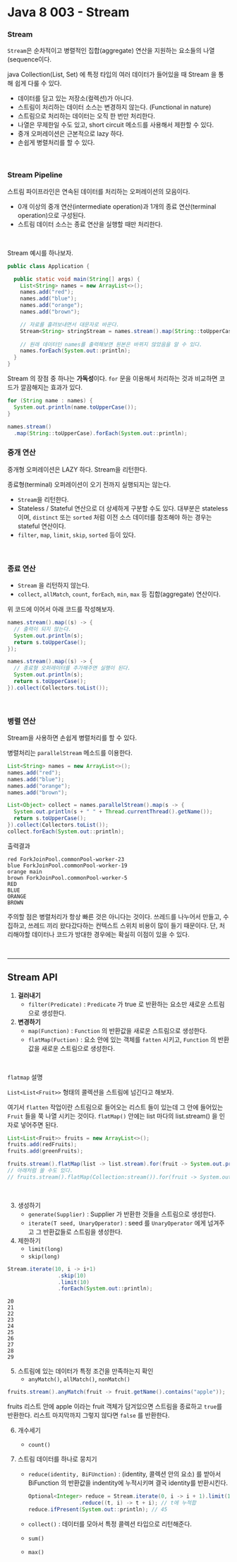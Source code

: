 # Java 8 003 - Stream



### Stream

`Stream`은 순차적이고 병렬적인 집합(aggregate) 연산을 지원하는 요소들의 나열(sequence이다.

java Collection(List, Set) 에 특정 타입의 여러 데이터가 들어있을 때 Stream 을 통해 쉽게 다룰 수 있다.

* 데이터를 담고 있는 저장소(컬렉션)가 아니다.
* 스트림이 처리하는 데이터 소스는 변경하지 않는다. (Functional in nature)
* 스트림으로 처리하는 데이터는 오직 한 번만 처리한다.
* 나열은 무제한일 수도 있고, short circuit 메소드를 사용해서 제한할 수 있다.
* 중개 오퍼레이션은 근본적으로 lazy 하다.
* 손쉽게 병렬처리를 할 수 있다.

<br />

### Stream Pipeline

스트림 파이프라인은 연속된 데이터를 처리하는 오퍼레이션의 모음이다.

* 0개 이상의 중개 연산(intermediate operation)과 1개의 종료 연산(terminal operation)으로 구성된다.
* 스트림 데이터 소스는 종료 연산을 실행할 때만 처리한다.

<br />

Stream 예시를 하나보자.

```java
public class Application {

  public static void main(String[] args) {
    List<String> names = new ArrayList<>();
    names.add("red");
    names.add("blue");
    names.add("orange");
    names.add("brown");

    // 자료를 흘려보내면서 대문자로 바꾼다.
    Stream<String> stringStream = names.stream().map(String::toUpperCase);
    
    // 원래 데이터인 names를 출력해보면 원본은 바뀌지 않았음을 알 수 있다.
    names.forEach(System.out::println);
  }
}
```

Stream 의 장점 중 하나는 **가독성**이다. `for` 문을 이용해서 처리하는 것과 비교하면 코드가 깔끔해지는 효과가 있다.

```java
for (String name : names) {
  System.out.println(name.toUpperCase());
}
```

```java
names.stream()
  .map(String::toUpperCase).forEach(System.out::println);
```



### 중개 연산

중개형 오퍼레이션은 LAZY 하다. Stream을 리턴한다.

종료형(terminal) 오퍼레이션이 오기 전까지 실행되지는 않는다.

* `Stream`을 리턴한다.
* Stateless / Stateful 연산으로 더 상세하게 구분할 수도 있다. 대부분은 stateless 이며, `distinct` 또는 `sorted` 처럼 이전 소스 데이터를 참조해야 하는 경우는 stateful 연산이다.
* `filter`, `map`, `limit`, `skip`, `sorted` 등이 있다.

<br />

### 종료 연산

* `Stream` 을 리턴하지 않는다.
* `collect`, `allMatch`, `count`, `forEach`, `min`, `max` 등 집합(aggregate) 연산이다.

위 코드에 이어서 아래 코드를 작성해보자.

```java
names.stream().map((s) -> {
  // 출력이 되지 않는다.
  System.out.println(s);
  return s.toUpperCase();
});
```

```java
names.stream().map((s) -> {
  // 종료형 오퍼레이터를 추가해주면 실행이 된다.
  System.out.println(s);
  return s.toUpperCase();
}).collect(Collectors.toList());
```



<br />

### 병렬 연산

Stream을 사용하면 손쉽게 병렬처리를 할 수 있다. 

병렬처리는 `parallelStream` 메소드를 이용한다.

```java
List<String> names = new ArrayList<>();
names.add("red");
names.add("blue");
names.add("orange");
names.add("brown");

List<Object> collect = names.parallelStream().map(s -> {
  System.out.println(s + " " + Thread.currentThread().getName());
  return s.toUpperCase();
}).collect(Collectors.toList());
collect.forEach(System.out::println);
```

출력결과

```shell
red ForkJoinPool.commonPool-worker-23
blue ForkJoinPool.commonPool-worker-19
orange main
brown ForkJoinPool.commonPool-worker-5
RED
BLUE
ORANGE
BROWN
```

주의할 점은 병렬처리가 항상 빠른 것은 아니다는 것이다. 쓰레드를 나누어서 만들고, 수집하고, 쓰레드 끼리 왔다갔다하는 컨텍스트 스위치 비용이 많이 들기 때문이다. 단, 처리해야할 데이터나 코드가 방대한 경우에는 확실히 이점이 있을 수 있다.



<br />

---

## Stream API



1. **걸러내기**
   * `filter(Predicate)` : `Predicate` 가 true 로 반환하는 요소만 새로운 스트림으로 생성한다.
2. **변경하기**
   * `map(Function)` : `Function` 의 반환값을 새로운 스트림으로 생성한다.
   * `flatMap(Fuction)` : 요소 안에 있는 객체를 `fatten` 시키고,  `Function` 의 반환값을 새로운 스트림으로 생성한다.

<br />

`flatmap` 설명

`List<List<Fruit>>` 형태의 콜렉션을 스트림에 넘긴다고 해보자.

여기서 `flatten` 작업이란 스트림으로 들어오는 리스트 들이 있는데 그 안에 들어있는 `Fruit` 들을 쭉 나열 시키는 것이다. `flatMap()` 안에는 list 마다의 list.stream() 을 인자로 넣어주면 된다.

```java
List<List<Fruit>> fruits = new ArrayList<>();
fruits.add(redFruits);
fruits.add(greenFruits);

fruits.stream().flatMap(list -> list.stream).for(fruit -> System.out.println(fruit.getName()));
// 아래처럼 쓸 수도 있다.
// fruits.stream().flatMap(Collection:stream()).for(fruit -> System.out.println(fruit.getName()));
```

<br />

3. 생성하기
   * `generate(Supplier)` : Supplier 가 반환한 것들을 스트림으로 생성한다.
   * `iterate(T seed, UnaryOperator)` : seed 를 `UnaryOperator` 에게 넘겨주고 그 반환값들로 스트림을 생성한다.
4. 제한하기
   * `limit(long)`
   * `skip(long)`

```java
Stream.iterate(10, i -> i+1)
                .skip(10)
                .limit(10)
                .forEach(System.out::println);
```

```shell
20
21
22
23
24
25
26
27
28
29
```



5. 스트림에 있는 데이터가 특정 조건을 만족하는지 확인
   * `anyMatch()`, `allMatch()`, `nonMatch()` 

```java
fruits.stream().anyMatch(fruit -> fruit.getName().contains("apple"));
```

fruits 리스트 안에 apple 이라는 fruit 객체가 담겨있으면 스트림을 종료하고 `true`를 반환한다. 리스트 마지막까지 그렇지 않다면 `false` 를 반환한다.

6. 개수세기

   * `count()`

7. 스트림 데이터를 하나로 뭉치기

   * `reduce(identity, BiFUnction)` : (identity, 콜렉션 안의 요소) 를 받아서 BiFunction 의 반환값을 indentity에 누적시키며 결국 identity를 반환시킨다.

     ```java
     Optional<Integer> reduce = Stream.iterate(0, i -> i + 1).limit(10) // 0, 1, 2, ..., 9
                     .reduce((t, i) -> t + i); // t에 누적합
     reduce.ifPresent(System.out::println); // 45
     ```

   * `collect()` : 데이터를 모아서 특정 콜렉션 타입으로 리턴해준다.

   * `sum()`

   * `max()`

